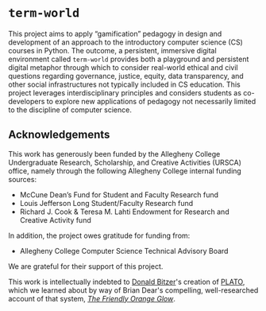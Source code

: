 # `term-world`

This project aims to apply “gamification” pedagogy in design and development of an approach to the introductory computer science (CS) courses in Python. The outcome, a persistent, immersive digital environment called `term-world` provides both a playground and persistent digital metaphor through which to consider real-world ethical and civil questions regarding governance, justice, equity, data transparency, and other social infrastructures not typically included in CS education. This project leverages interdisciplinary principles and considers students as co-developers to explore new applications of pedagogy not necessarily limited to the discipline of computer science.

## Acknowledgements

This work has generously been funded by the Allegheny College Undergraduate Research, Scholarship, and Creative Activities (URSCA) office, namely through the following Allegheny College internal funding sources:

* McCune Dean’s Fund for Student and Faculty Research fund
* Louis Jefferson Long Student/Faculty Research fund
* Richard J. Cook & Teresa M. Lahti Endowment for Research and Creative Activity fund

In addition, the project owes gratitude for funding from:

* Allegheny College Computer Science Technical Advisory Board

We are grateful for their support of this project.

This work is intellectually indebted to [Donald Bitzer](https://www.csc.ncsu.edu/people/bitzer/)'s creation of [PLATO](https://en.wikipedia.org/wiki/PLATO_(computer_system)), which we learned about by way of Brian Dear's compelling, well-researched account of that system, [_The Friendly Orange Glow_](http://www.friendlyorangeglow.com/).

